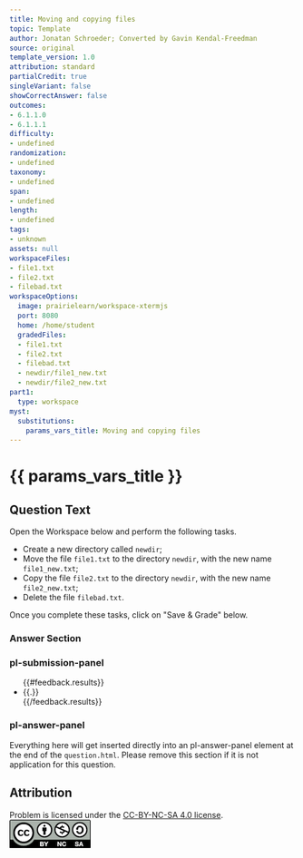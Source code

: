 ```yaml
---
title: Moving and copying files
topic: Template
author: Jonatan Schroeder; Converted by Gavin Kendal-Freedman
source: original
template_version: 1.0
attribution: standard
partialCredit: true
singleVariant: false
showCorrectAnswer: false
outcomes:
- 6.1.1.0
- 6.1.1.1
difficulty:
- undefined
randomization:
- undefined
taxonomy:
- undefined
span:
- undefined
length:
- undefined
tags:
- unknown
assets: null
workspaceFiles:
- file1.txt
- file2.txt
- filebad.txt
workspaceOptions:
  image: prairielearn/workspace-xtermjs
  port: 8080
  home: /home/student
  gradedFiles:
  - file1.txt
  - file2.txt
  - filebad.txt
  - newdir/file1_new.txt
  - newdir/file2_new.txt
part1:
  type: workspace
myst:
  substitutions:
    params_vars_title: Moving and copying files
---
```

# {{ params_vars_title }}

## Question Text

Open the Workspace below and perform the following tasks.

- Create a new directory called `newdir`;
- Move the file `file1.txt` to the directory `newdir`, with the new name `file1_new.txt`;
- Copy the file `file2.txt` to the directory `newdir`, with the new name `file2_new.txt`;
- Delete the file `filebad.txt`.

Once you complete these tasks, click on "Save & Grade" below.

### Answer Section

### pl-submission-panel

<ul>
  {{#feedback.results}}
  <li>{{.}}</li>
  {{/feedback.results}}
</ul>

<!-- Everything here will get inserted directly into the pl-submission-panel element at the end of the `question.html`.
Please remove this section if it is not application for this question. -->

### pl-answer-panel

Everything here will get inserted directly into an pl-answer-panel element at the end of the `question.html`.
Please remove this section if it is not application for this question.

## Attribution

Problem is licensed under the [CC-BY-NC-SA 4.0 license](https://creativecommons.org/licenses/by-nc-sa/4.0/).<br> ![The Creative Commons 4.0 license requiring attribution-BY, non-commercial-NC, and share-alike-SA license.](https://raw.githubusercontent.com/firasm/bits/master/by-nc-sa.png)